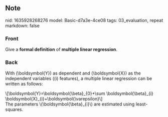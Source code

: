 ## Note
nid: 1635928268276
model: Basic-d7a3e-4ce08
tags: 03_evaluation, repeat
markdown: false

### Front
Give a <b>formal definition</b> of <b>multiple linear
regression</b>.

### Back
With \(\boldsymbol{Y}\) as dependent and \(\boldsymbol{X}\) as the
independent variables (\(i\) features), a multiple linear
regression can be written as follows:
<div>
  \[\boldsymbol{Y}=\boldsymbol{\beta}_{0}+\sum
  \boldsymbol{\beta}_{i}
  \boldsymbol{X}_{i}+\boldsymbol{\varepsilon}\]
</div>
<div>
  The parameters \(\boldsymbol{\beta}_{i}\) are estimated using
  least-squares.
</div>
